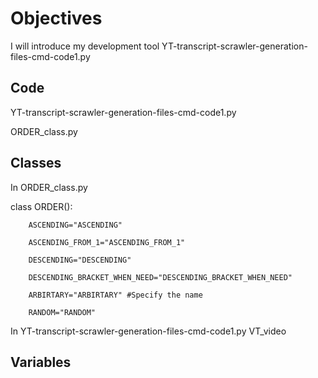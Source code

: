 # Objectives
I will introduce my development tool YT-transcript-scrawler-generation-files-cmd-code1.py

## Code 

  YT-transcript-scrawler-generation-files-cmd-code1.py
  
  ORDER_class.py

## Classes
In ORDER_class.py
   
   class ORDER():
   
        ASCENDING="ASCENDING"
        
        ASCENDING_FROM_1="ASCENDING_FROM_1"
        
        DESCENDING="DESCENDING" 
        
        DESCENDING_BRACKET_WHEN_NEED="DESCENDING_BRACKET_WHEN_NEED"
        
        ARBIRTARY="ARBIRTARY" #Specify the name
        
        RANDOM="RANDOM"
        
In YT-transcript-scrawler-generation-files-cmd-code1.py
  VT_video
## Variables


